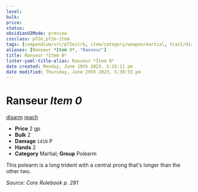 ```yaml
---
level:
bulk:
price:
status:
obsidianUIMode: preview
cssclass: pf2e,pf2e-item
tags: [compendium/src/pf2e/crb, item/category/weapon/martial, trait/disarm, trait/reach]
aliases: [Ranseur *Item 0*, "Ranseur"]
title: Ranseur *Item 0*
linter-yaml-title-alias: Ranseur *Item 0*
date created: Monday, June 19th 2023, 5:15:11 pm
date modified: Thursday, June 29th 2023, 5:30:33 pm
---
```


# Ranseur *Item 0*

[disarm](rules/traits/disarm.md) [reach](rules/traits/reach.md)  

- **Price** 2 gp
- **Bulk** 2
- **Damage** `1d10` P
- **Hands** 2
- **Category** Martial; **Group** Polearm

This polearm is a long trident with a central prong that's longer than the other two.

*Source: Core Rulebook p. 281*
